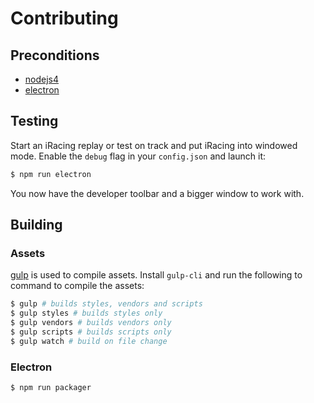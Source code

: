 # Contributing

## Preconditions

 - [nodejs4](https://nodejs.org/en/download/)
 - [electron](https://www.npmjs.com/package/electron)

## Testing

Start an iRacing replay or test on track and put iRacing into windowed mode. Enable the `debug` flag in your `config.json` and launch it:

``` bash
$ npm run electron
```

You now have the developer toolbar and a bigger window to work with.

## Building

### Assets

[gulp](http://gulpjs.com/) is used to compile assets. Install `gulp-cli` and run the following to command to compile the assets:

``` bash
$ gulp # builds styles, vendors and scripts
$ gulp styles # builds styles only
$ gulp vendors # builds vendors only
$ gulp scripts # builds scripts only
$ gulp watch # build on file change
```

### Electron

``` bash
$ npm run packager
```
